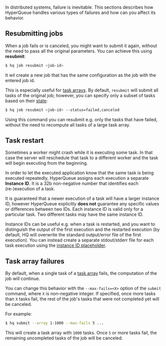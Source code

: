 In distributed systems, failure is inevitable. This sections describes how HyperQueue handles various types of failures
and how can you affect its behavior.

## Resubmitting jobs
When a job fails or is canceled, you might want to submit it again, without the need to pass all the original
parameters. You can achieve this using **resubmit**:

```bash
$ hq job resubmit <job-id>
```

It wil create a new job that has the same configuration as the job with the entered job id. 

This is especially useful for [task arrays](arrays.md). By default, `resubmit` will submit all tasks of the original job;
however, you can specify only a subset of tasks based on their [state](jobs.md#task-state):

```bash
$ hq job resubmit <job-id> --status=failed,canceled
```

Using this command you can resubmit e.g. only the tasks that have failed, without the need to recompute all tasks of
a large task array.

## Task restart
Sometimes a worker might crash while it is executing some task. In that case the server will reschedule that task to a
different worker and the task will begin executing from the beginning.

In order to let the executed application know that the same task is being executed repeatedly, HyperQueue assigns each
execution a separate **Instance ID**. It is a 32b non-negative number that identifies each (re-)execution of a task.

It is guaranteed that a newer execution of a task will have a larger instance ID, however HyperQueue explicitly
**does not** guarantee any specific values or differences between two IDs. Each instance ID is valid only for a particular
task. Two different tasks may have the same instance ID.

Instance IDs can be useful e.g. when a task is restarted, and you want to distinguish the output of the first execution
and the restarted execution (by default, HQ will overwrite the standard output/error file of the first execution). You
can instead create a separate stdout/stderr file for each task execution using the [instance ID placeholder](jobs.md#placeholders).

## Task array failures
By default, when a single task of a [task array](arrays.md) fails, the computation of the job will continue.

You can change this behavior with the `--max-fails=<X>` option of the `submit` command, where `X` is non-negative integer.
If specified, once more tasks than `X` tasks fail, the rest of the job's tasks that were not completed yet will be canceled.

For example:
```bash
$ hq submit --array 1-1000 --max-fails 5 ...
```
This will create a task array with `1000` tasks. Once `5` or more tasks fail, the remaining uncompleted tasks of the job
will be canceled.
